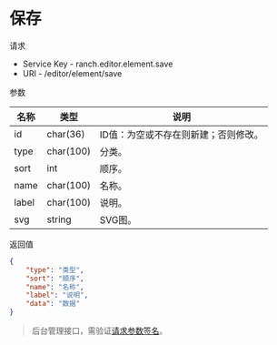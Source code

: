# 保存

请求
- Service Key - ranch.editor.element.save
- URI - /editor/element/save

参数

|名称|类型|说明|
|---|---|---|
|id|char(36)|ID值：为空或不存在则新建；否则修改。|
|type|char(100)|分类。|
|sort|int|顺序。|
|name|char(100)|名称。|
|label|char(100)|说明。|
|svg|string|SVG图。|

返回值
```json
{
    "type": "类型",
    "sort": "顺序",
    "name": "名称",
    "label": "说明",
    "data": "数据"
}
```

> 后台管理接口，需验证[请求参数签名](https://github.com/heisedebaise/tephra/blob/master/tephra-ctrl/doc/sign.md)。